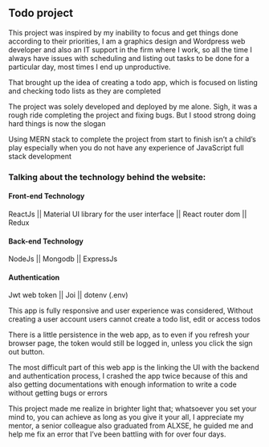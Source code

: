 <h2>Todo project</h2>

This project was inspired by my inability to focus and get things done according to their priorities, I am a graphics design and Wordpress web developer and also an IT support in the firm where I work, so all the time I always have issues with scheduling and listing out tasks to be done for a particular day, most times I end up unproductive.

That brought up the idea of creating a todo app, which is focused on listing and checking todo lists as they are completed

The project was solely developed and deployed by me alone. Sigh, it was a rough ride completing the project and fixing bugs. But I stood strong doing hard things is now the slogan

Using MERN stack to complete the project from start to finish isn’t a child’s play especially when you do not have any experience of JavaScript full stack development 

<h3>Talking about the technology behind the website:</h3>

<h4>Front-end Technology</h4>
ReactJs || Material UI library for the user interface || React router dom || Redux

<h4>Back-end Technology</h4>
NodeJs || Mongodb || ExpressJs 

<h4>Authentication</h4>
Jwt web token || Joi || dotenv (.env)

This app is fully responsive and user experience was considered, 
Without creating a user account users cannot create a todo list, edit or access todos

There is a little persistence in the web app, as to even if you refresh your browser page, the token would still be logged in, unless you click the sign out button.

The most difficult part of this web app is the linking the UI with the backend and authentication process, I crashed the app twice because of this and also getting documentations with enough information to write a code without getting bugs or errors 

This project made me realize in brighter light that; whatsoever you set your mind to, you can achieve as long as you give it your all, I appreciate my mentor, a senior colleague also graduated from ALXSE, he guided me and help me fix an error that I’ve been battling with for over four days.
